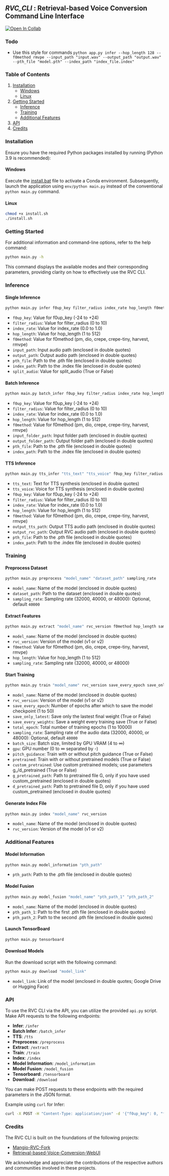 ## *RVC_CLI* : Retrieval-based Voice Conversion Command Line Interface

[![Open In Collab](https://colab.research.google.com/assets/colab-badge.svg)](https://colab.research.google.com/github/blaise-tk/rvc_cli/blob/master/RVC_CLI.ipynb)

### Todo

- Use this style for commands `python app.py infer --hop_length 128 --f0method rmvpe --input_path "input.wav" --output_path "output.wav" --pth_file "model.pth" --index_path "index_file.index"`

### Table of Contents

1. [Installation](#installation)
   - [Windows](#windows)
   - [Linux](#linux)
2. [Getting Started](#getting-started)
   - [Inference](#inference)
   - [Training](#training)
   - [Additional Features](#additional-features)
3. [API](#api)
4. [Credits](#credits)

### Installation

Ensure you have the required Python packages installed by running (Python 3.9 is recommended):

#### Windows

Execute the [install.bat](./install.bat) file to activate a Conda environment. Subsequently, launch the application using `env/python main.py` instead of the conventional `python main.py` command.

#### Linux

```bash
chmod +x install.sh
./install.sh
```

### Getting Started

For additional information and command-line options, refer to the help command:

```bash
python main.py -h
```

This command displays the available modes and their corresponding parameters, providing clarity on how to effectively use the RVC CLI.

### Inference

#### Single Inference

```bash
python main.py infer f0up_key filter_radius index_rate hop_length f0method "input_path" "output_path" "pth_file" "index_path" split_audio
```

- `f0up_key`: Value for f0up_key (-24 to +24)
- `filter_radius`: Value for filter_radius (0 to 10)
- `index_rate`: Value for index_rate (0.0 to 1.0)
- `hop_length`: Value for hop_length (1 to 512)
- `f0method`: Value for f0method (pm, dio, crepe, crepe-tiny, harvest, rmvpe)
- `input_path`: Input audio path (enclosed in double quotes)
- `output_path`: Output audio path (enclosed in double quotes)
- `pth_file`: Path to the .pth file (enclosed in double quotes)
- `index_path`: Path to the .index file (enclosed in double quotes)
- `split_audio`: Value for split_audio (True or False)

#### Batch Inference

```bash
python main.py batch_infer f0up_key filter_radius index_rate hop_length f0method "input_folder_path" "output_folder_path" "pth_file" "index_path"
```

- `f0up_key`: Value for f0up_key (-24 to +24)
- `filter_radius`: Value for filter_radius (0 to 10)
- `index_rate`: Value for index_rate (0.0 to 1.0)
- `hop_length`: Value for hop_length (1 to 512)
- `f0method`: Value for f0method (pm, dio, crepe, crepe-tiny, harvest, rmvpe)
- `input_folder_path`: Input folder path (enclosed in double quotes)
- `output_folder_path`: Output folder path (enclosed in double quotes)
- `pth_file`: Path to the .pth file (enclosed in double quotes)
- `index_path`: Path to the .index file (enclosed in double quotes)

#### TTS Inference

```bash
python main.py tts_infer "tts_text" "tts_voice" f0up_key filter_radius index_rate hop_length f0method "output_tts_path" "output_rvc_path" "pth_file" "index_path"
```

- `tts_text`: Text for TTS synthesis (enclosed in double quotes)
- `tts_voice`: Voice for TTS synthesis (enclosed in double quotes)
- `f0up_key`: Value for f0up_key (-24 to +24)
- `filter_radius`: Value for filter_radius (0 to 10)
- `index_rate`: Value for index_rate (0.0 to 1.0)
- `hop_length`: Value for hop_length (1 to 512)
- `f0method`: Value for f0method (pm, dio, crepe, crepe-tiny, harvest, rmvpe)
- `output_tts_path`: Output TTS audio path (enclosed in double quotes)
- `output_rvc_path`: Output RVC audio path (enclosed in double quotes)
- `pth_file`: Path to the .pth file (enclosed in double quotes)
- `index_path`: Path to the .index file (enclosed in double quotes)

### Training

#### Preprocess Dataset

```bash
python main.py preprocess "model_name" "dataset_path" sampling_rate
```

- `model_name`: Name of the model (enclosed in double quotes)
- `dataset_path`: Path to the dataset (enclosed in double quotes)
- `sampling_rate`: Sampling rate (32000, 40000, or 48000): Optional, default `40000`

#### Extract Features

```bash
python main.py extract "model_name" rvc_version f0method hop_length sampling_rate
```

- `model_name`: Name of the model (enclosed in double quotes)
- `rvc_version`: Version of the model (v1 or v2)
- `f0method`: Value for f0method (pm, dio, crepe, crepe-tiny, harvest, rmvpe)
- `hop_length`: Value for hop_length (1 to 512)
- `sampling_rate`: Sampling rate (32000, 40000, or 48000)

#### Start Training

```bash
python main.py train "model_name" rvc_version save_every_epoch save_only_latest save_every_weights total_epoch sampling_rate batch_size gpu pitch_guidance pretrained custom_pretrained [g_pretrained] [d_pretrained]
```

- `model_name`: Name of the model (enclosed in double quotes)
- `rvc_version`: Version of the model (v1 or v2)
- `save_every_epoch`: Number of epochs after which to save the model checkpoint (1 to 50)
- `save_only_latest`: Save only the lastest final weight (True or False)
- `save_every_weights`: Save a weight every training save (True or False)
- `total_epoch`: Total number of training epochs (1 to 10000)
- `sampling_rate`: Sampling rate of the audio data (32000, 40000, or 48000): Optional, default `40000`
- `batch_size`: Batch size, limited by GPU VRAM (4 to ∞)
- `gpu`: GPU number (0 to ∞ separated by -)
- `pitch_guidance`: Train with or without pitch guidance (True or False)
- `pretrained`: Train with or without pretrained models (True or False)
- `custom_pretrained`: Use custom pretrained models; use parameters g\_/d_pretrained (True or False)
- `g_pretrained_path`: Path to pretrained file G, only if you have used custom_pretrained (enclosed in double quotes)
- `d_pretrained_path`: Path to pretrained file D, only if you have used custom_pretrained (enclosed in double quotes)

#### Generate Index File

```bash
python main.py index "model_name" rvc_version
```

- `model_name`: Name of the model (enclosed in double quotes)
- `rvc_version`: Version of the model (v1 or v2)

### Additional Features

#### Model Information

```bash
python main.py model_information "pth_path"
```

- `pth_path`: Path to the .pth file (enclosed in double quotes)

#### Model Fusion

```bash
python main.py model_fusion "model_name" "pth_path_1" "pth_path_2"
```

- `model_name`: Name of the model (enclosed in double quotes)
- `pth_path_1`: Path to the first .pth file (enclosed in double quotes)
- `pth_path_2`: Path to the second .pth file (enclosed in double quotes)

#### Launch TensorBoard

```bash
python main.py tensorboard
```

#### Download Models

Run the download script with the following command:

```bash
python main.py download "model_link"
```

- `model_link`: Link of the model (enclosed in double quotes; Google Drive or Hugging Face)

### API

To use the RVC CLI via the API, you can utilize the provided `api.py` script. Make API requests to the following endpoints:

- **Infer**: `/infer`
- **Batch Infer**: `/batch_infer`
- **TTS**: `/tts`
- **Preprocess**: `/preprocess`
- **Extract**: `/extract`
- **Train**: `/train`
- **Index**: `/index`
- **Model Information**: `/model_information`
- **Model Fusion**: `/model_fusion`
- **Tensorboard**: `/tensorboard`
- **Download**: `/download`

You can make POST requests to these endpoints with the required parameters in the JSON format.

Example using `curl` for Infer:

```bash
curl -X POST -H "Content-Type: application/json" -d '{"f0up_key": 0, "filter_radius": 5, "index_rate": 0.5, "hop_length": 256, "f0method": "rmvpe", "input_path": "input.wav", "output_path": "output.wav", "pth_file": "model.pth", "index_path": "index_file.index", "split_audio": false}' http://localhost:5000/infer
```

### Credits

The RVC CLI is built on the foundations of the following projects:

- [Mangio-RVC-Fork](https://github.com/Mangio621/Mangio-RVC-Fork)
- [Retrieval-based-Voice-Conversion-WebUI](https://github.com/RVC-Project/Retrieval-based-Voice-Conversion-WebUI)

We acknowledge and appreciate the contributions of the respective authors and communities involved in these projects.
